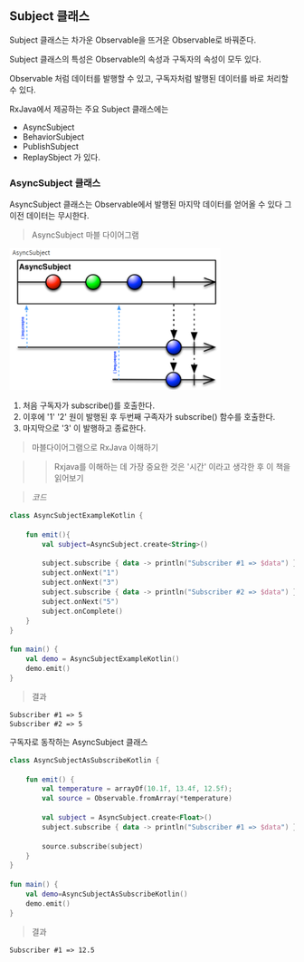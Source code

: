 ## Subject 클래스

Subject 클래스는 차가운 Observable을 뜨거운 Observable로 바꿔준다. 

Subject 클래스의 특성은 Observable의 속성과 구독자의 속성이 모두 있다.

Observable 처럼 데이터를 발행할 수 있고,  구독자처럼 발행된 데이터를 바로 처리할 수 있다.

RxJava에서 제공하는 주요 Subject 클래스에는

- AsyncSubject
- BehaviorSubject
- PublishSubject
- ReplaySbject 가 있다.

### AsyncSubject 클래스
AsyncSubject 클래스는 Observable에서 발행된 마지막 데이터를 얻어올 수 있다 그 이전 데이터는 무시한다.

> AsyncSubject 마블 다이어그램
> 
<img src="../Images/AsyncSubject.png" weight="500dp" height="250dp">

1. 처음 구독자가 subscribe()를 호출한다.
2. 이후에 '1' '2' 원이 발행된 후 두번째 구족자가 subscribe() 함수를 호출한다.
3. 마지막으로 '3' 이 발행하고 종료한다.

> 마블다이어그램으로 RxJava 이해하기

>>Rxjava를 이해하는 데 가장 중요한 것은 '시간' 이라고 생각한 후 이 책을 읽어보기

> *코드*
```kotlin
class AsyncSubjectExampleKotlin {

    fun emit(){
        val subject=AsyncSubject.create<String>()

        subject.subscribe { data -> println("Subscriber #1 => $data") }
        subject.onNext("1")
        subject.onNext("3")
        subject.subscribe { data -> println("Subscriber #2 => $data") }
        subject.onNext("5")
        subject.onComplete()
    }
}

fun main() {
    val demo = AsyncSubjectExampleKotlin()
    demo.emit()
}
```
> 결과
``` 
Subscriber #1 => 5
Subscriber #2 => 5
```

구독자로 동작하는 AsyncSubject 클래스
``` kotlin *코드*
class AsyncSubjectAsSubscribeKotlin {

    fun emit() {
        val temperature = arrayOf(10.1f, 13.4f, 12.5f);
        val source = Observable.fromArray(*temperature)

        val subject = AsyncSubject.create<Float>()
        subject.subscribe { data -> println("Subscriber #1 => $data") }

        source.subscribe(subject)
    }
}

fun main() {
    val demo=AsyncSubjectAsSubscribeKotlin()
    demo.emit()
}
```
> 결과
``` 
Subscriber #1 => 12.5
```

